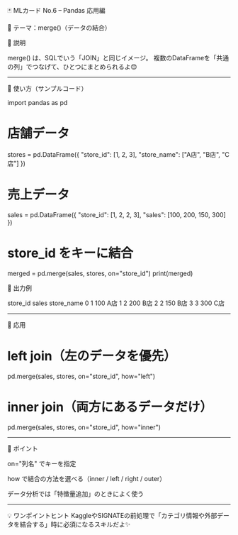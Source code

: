 🃏 MLカード No.6 – Pandas 応用編

📌 テーマ：merge()（データの結合）

🔹 説明

merge() は、SQLでいう「JOIN」と同じイメージ。
複数のDataFrameを「共通の列」でつなげて、ひとつにまとめられるよ😊


---

🔹 使い方（サンプルコード）

import pandas as pd

# 店舗データ
stores = pd.DataFrame({
    "store_id": [1, 2, 3],
    "store_name": ["A店", "B店", "C店"]
})

# 売上データ
sales = pd.DataFrame({
    "store_id": [1, 2, 2, 3],
    "sales": [100, 200, 150, 300]
})

# store_id をキーに結合
merged = pd.merge(sales, stores, on="store_id")
print(merged)

🔹 出力例

store_id  sales store_name
0         1    100        A店
1         2    200        B店
2         2    150        B店
3         3    300        C店


---

🔹 応用

# left join（左のデータを優先）
pd.merge(sales, stores, on="store_id", how="left")

# inner join（両方にあるデータだけ）
pd.merge(sales, stores, on="store_id", how="inner")


---

🔹 ポイント

on="列名" でキーを指定

how で結合の方法を選べる（inner / left / right / outer）

データ分析では「特徴量追加」のときによく使う



---

💡 ワンポイントヒント
KaggleやSIGNATEの前処理で「カテゴリ情報や外部データを結合する」時に必須になるスキルだよ✨
